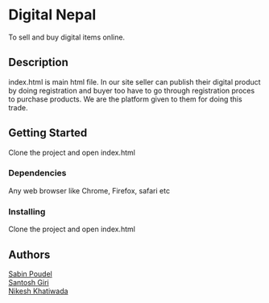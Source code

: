 # Digital Nepal

To sell and buy digital items online.

## Description

index.html is main html file. In our site seller can publish their digital product
by doing registration and buyer too have to go through registration proces to purchase
products. We are the platform given to them for doing this trade.

## Getting Started

Clone the project and open index.html

### Dependencies

Any web browser like Chrome, Firefox, safari etc

### Installing

Clone the project and open index.html


## Authors

[Sabin Poudel](https://www.facebook.com/S4B1N.P0UD31/)\
[Santosh Giri](https://www.facebook.com/profile.php?id=100007645997906/)\
[Nikesh Khatiwada](https://www.facebook.com/nikesh.khatiwada.18/)



